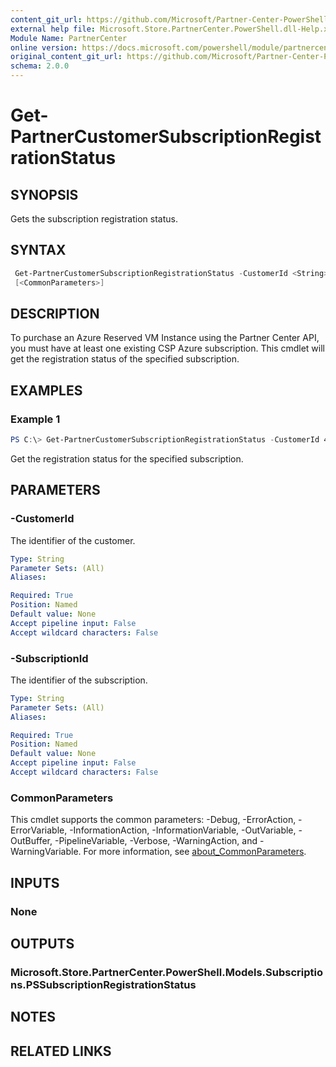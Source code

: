 ```yaml
---
content_git_url: https://github.com/Microsoft/Partner-Center-PowerShell/blob/master/docs/help/Get-PartnerCustomerSubscriptionRegistrationStatus.md
external help file: Microsoft.Store.PartnerCenter.PowerShell.dll-Help.xml
Module Name: PartnerCenter
online version: https://docs.microsoft.com/powershell/module/partnercenter/Get-PartnerCustomerSubscriptionRegistrationStatus
original_content_git_url: https://github.com/Microsoft/Partner-Center-PowerShell/blob/master/docs/help/Get-PartnerCustomerSubscriptionRegistrationStatus.md
schema: 2.0.0
---
```


# Get-PartnerCustomerSubscriptionRegistrationStatus

## SYNOPSIS
Gets the subscription registration status.

## SYNTAX

```powershell
 Get-PartnerCustomerSubscriptionRegistrationStatus -CustomerId <String> -SubscriptionId <String>
 [<CommonParameters>]
```

## DESCRIPTION
To purchase an Azure Reserved VM Instance using the Partner Center API, you must have at least one existing CSP Azure subscription. This cmdlet will get the registration status of the specified subscription.

## EXAMPLES

### Example 1
```powershell
PS C:\> Get-PartnerCustomerSubscriptionRegistrationStatus -CustomerId 46a62ece-10ad-42e5-b3f1-b2ed53e6fc08 -SubscriptionId 9fccd1b5-ffc4-4e63-ba13-4689776c020e
```

Get the registration status for the specified subscription.

## PARAMETERS

### -CustomerId
The identifier of the customer.

```yaml
Type: String
Parameter Sets: (All)
Aliases:

Required: True
Position: Named
Default value: None
Accept pipeline input: False
Accept wildcard characters: False
```

### -SubscriptionId
The identifier of the subscription.

```yaml
Type: String
Parameter Sets: (All)
Aliases:

Required: True
Position: Named
Default value: None
Accept pipeline input: False
Accept wildcard characters: False
```

### CommonParameters
This cmdlet supports the common parameters: -Debug, -ErrorAction, -ErrorVariable, -InformationAction, -InformationVariable, -OutVariable, -OutBuffer, -PipelineVariable, -Verbose, -WarningAction, and -WarningVariable. For more information, see [about_CommonParameters](http://go.microsoft.com/fwlink/?LinkID=113216).

## INPUTS

### None

## OUTPUTS

### Microsoft.Store.PartnerCenter.PowerShell.Models.Subscriptions.PSSubscriptionRegistrationStatus

## NOTES

## RELATED LINKS
